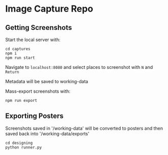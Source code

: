 # Image Capture Repo

## Getting Screenshots

Start the local server with:
```
cd captures
npm i
npm run start
```

Navigate to `localhost:8080` and select places to screenshot with `N` and `Return`

Metadata will be saved to working-data

Mass-export screenshots with:
```
npm run export
```

## Exporting Posters

Screenshots saved in '/working-data' will be converted to posters and then saved back into '/working-data/exports'

```
cd designing
python runner.py
```
